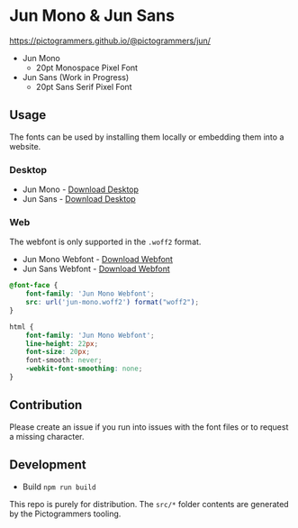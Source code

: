 # Jun Mono & Jun Sans

https://pictogrammers.github.io/@pictogrammers/jun/

- Jun Mono
  - 20pt Monospace Pixel Font
- Jun Sans (Work in Progress)
  - 20pt Sans Serif Pixel Font

## Usage

The fonts can be used by installing them locally or embedding them into a website.

### Desktop

- Jun Mono - [Download Desktop](./JunMono.otf)
- Jun Sans - [Download Desktop](./JunSans.otf)

### Web

The webfont is only supported in the `.woff2` format.

- Jun Mono Webfont - [Download Webfont](./jun-mono.woff2)
- Jun Sans Webfont - [Download Webfont](./jun-sans.woff2)

```css
@font-face {
    font-family: 'Jun Mono Webfont';
    src: url('jun-mono.woff2') format("woff2");
}

html {
    font-family: 'Jun Mono Webfont';
    line-height: 22px;
    font-size: 20px;
    font-smooth: never;
    -webkit-font-smoothing: none;
}
```

## Contribution

Please create an issue if you run into issues with the font files or to request a missing character.

## Development

- Build `npm run build`

This repo is purely for distribution. The `src/*` folder contents are generated by the Pictogrammers tooling.
